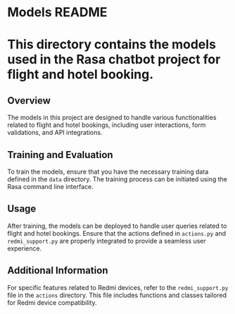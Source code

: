 # Models README

# This directory contains the models used in the Rasa chatbot project for flight and hotel booking.

## Overview

The models in this project are designed to handle various functionalities related to flight and hotel bookings, including user interactions, form validations, and API integrations.

## Training and Evaluation

To train the models, ensure that you have the necessary training data defined in the `data` directory. The training process can be initiated using the Rasa command line interface.

## Usage

After training, the models can be deployed to handle user queries related to flight and hotel bookings. Ensure that the actions defined in `actions.py` and `redmi_support.py` are properly integrated to provide a seamless user experience.

## Additional Information

For specific features related to Redmi devices, refer to the `redmi_support.py` file in the `actions` directory. This file includes functions and classes tailored for Redmi device compatibility.